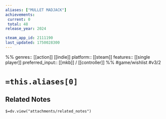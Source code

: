 ```yaml
---
aliases: ["MULLET MADJACK"]
achievements:
 current: 0
 total: 48
release_year: 2024

steam_app_id: 2111190
last_updated: 1750028300
---
```

%%
genres:: [[action]] [[indie]]
platform:: [[steam]]
features:: [[single player]]
preferred_input:: [[mkb]] / [[controller]]
%%
#game/wishlist
#v3/2

# `=this.aliases[0]`
## Related Notes
`$=dv.view("attachments/related_notes")`